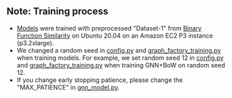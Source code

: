 ## Note: Training process
* [Models](../../model) were trained with preprocessed "Dataset-1" from [Binary Function Similarity](https://github.com/Cisco-Talos/binary_function_similarity) on Ubuntu 20.04 on an Amazon EC2 P3 instance (p3.2xlarge).
* We changed a random seed in [config.py](./core/config.py) and [graph_factory_training.py](./core/graph_factory_training.py) when training models. For example, we set random seed 12 in [config.py](./core/config.py) and [graph_factory_training.py](./core/graph_factory_training.py) when training GNN+BoW on random seed 12.
* If you change early stopping patience, please change the "MAX_PATIENCE" in [gnn_model.py](./core/gnn_model.py).
